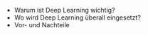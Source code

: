 * Warum ist Deep Learning wichtig?
* Wo wird Deep Learning überall eingesetzt?
* Vor- und Nachteile

